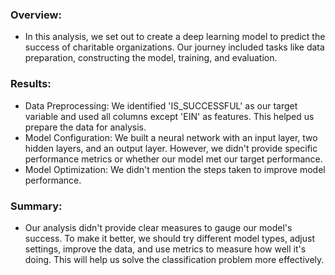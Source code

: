 ### Overview:
  * In this analysis, we set out to create a deep learning model to predict the success of charitable organizations. Our journey included tasks like data preparation, constructing the model, training, and evaluation.

### Results:
  * Data Preprocessing: We identified 'IS_SUCCESSFUL' as our target variable and used all columns except 'EIN' as features. This helped us prepare the data for analysis.
  * Model Configuration: We built a neural network with an input layer, two hidden layers, and an output layer. However, we didn't provide specific performance metrics or whether our model met our target performance.
  * Model Optimization: We didn't mention the steps taken to improve model performance.

### Summary:
* Our analysis didn't provide clear measures to gauge our model's success. To make it better, we should try different model types, adjust settings, improve the data, and use metrics to measure how well it's doing. This will help us solve the classification problem more effectively.

